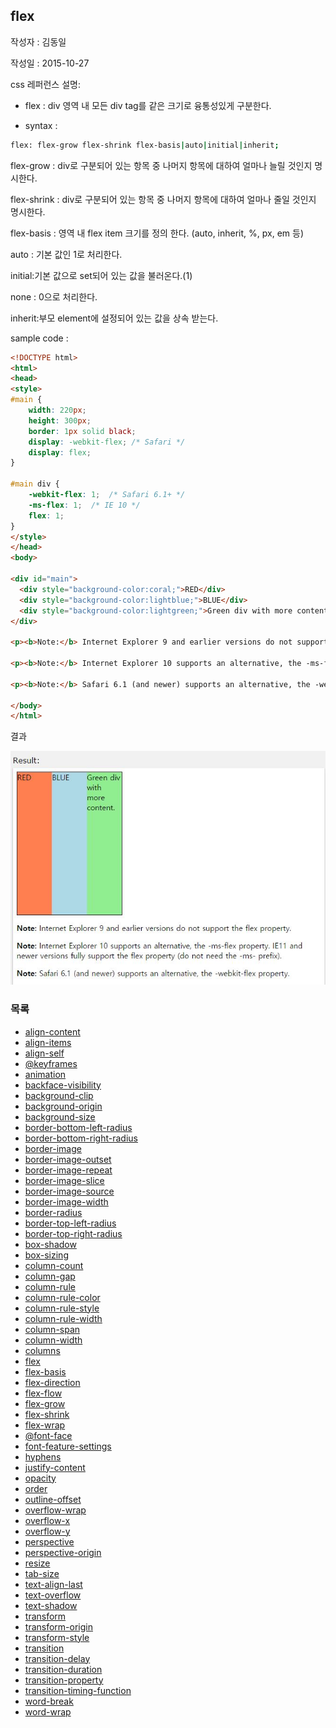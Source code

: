 ## flex

작성자 : 김동일

작성일 : 2015-10-27

css 레퍼런스 설명:
 - flex : div 영역 내 모든 div tag를 같은 크기로 융통성있게 구분한다.

 - syntax :
```sh
flex: flex-grow flex-shrink flex-basis|auto|initial|inherit;
```

flex-grow : div로 구분되어 있는 항목 중 나머지 항목에 대하여 얼마나 늘릴 것인지 명시한다.

flex-shrink : div로 구분되어 있는 항목 중 나머지 항목에 대하여 얼마나 줄일 것인지 명시한다.

flex-basis : 영역 내 flex item 크기를 정의 한다. (auto, inherit, %, px, em 등)

auto : 기본 값인 1로 처리한다.

initial:기본 값으로 set되어 있는 값을 불러온다.(1)

none : 0으로 처리한다.

inherit:부모 element에 설정되어 있는 값을 상속 받는다.

sample code :
```html
<!DOCTYPE html>
<html>
<head>
<style>
#main {
    width: 220px;
    height: 300px;
    border: 1px solid black;
    display: -webkit-flex; /* Safari */
    display: flex;
}

#main div {
    -webkit-flex: 1;  /* Safari 6.1+ */
    -ms-flex: 1;  /* IE 10 */    
    flex: 1;
}
</style>
</head>
<body>

<div id="main">
  <div style="background-color:coral;">RED</div>
  <div style="background-color:lightblue;">BLUE</div>  
  <div style="background-color:lightgreen;">Green div with more content.</div>
</div>

<p><b>Note:</b> Internet Explorer 9 and earlier versions do not support the flex property.</p>

<p><b>Note:</b> Internet Explorer 10 supports an alternative, the -ms-flex property. IE11 and newer versions fully support the flex property (do not need the -ms- prefix).</p>

<p><b>Note:</b> Safari 6.1 (and newer) supports an alternative, the -webkit-flex property.</p>

</body>
</html>
```

결과

![flex](../images/flex.jpg)

### 목록
* [align-content](align-content.md)
* [align-items](align-items.md)
* [align-self](align-self.md)
* [@keyframes](@keyframes.md)
* [animation](animation.md)
* [backface-visibility](backface-visibility.md)
* [background-clip](background-clip.md)
* [background-origin](background-origin.md)
* [background-size](background-size.md)
* [border-bottom-left-radius](border-bottom-left-radius.md)
* [border-bottom-right-radius](border-bottom-right-radius.md)
* [border-image](border-image.md)
* [border-image-outset](border-image-outset.md)
* [border-image-repeat](border-image-repeat.md)
* [border-image-slice](border-image-slice.md)
* [border-image-source](border-image-source.md)
* [border-image-width](border-image-width.md)
* [border-radius](border-radius.md)
* [border-top-left-radius](border-top-left-radius.md)
* [border-top-right-radius](border-top-right-radius.md)
* [box-shadow](box-shadow.md)
* [box-sizing](box-sizing.md)
* [column-count](column-count.md)
* [column-gap](column-gap.md)
* [column-rule](column-rule.md)
* [column-rule-color](column-rule-color.md)
* [column-rule-style](column-rule-style.md)
* [column-rule-width](column-rule-width.md)
* [column-span](column-span.md)
* [column-width](column-width.md)
* [columns](columns.md)
* [flex](flex.md)
* [flex-basis](flex-basis.md)
* [flex-direction](flex-direction.md)
* [flex-flow](flex-flow.md)
* [flex-grow](flex-grow.md)
* [flex-shrink](flex-shrink.md)
* [flex-wrap](flex-wrap.md)
* [@font-face](@font-face.md)
* [font-feature-settings](font-feature-settings.md)
* [hyphens](hyphens.md)
* [justify-content](justify-content.md)
* [opacity](opacity.md)
* [order](order.md)
* [outline-offset](outline-offset.md)
* [overflow-wrap](overflow-wrap.md)
* [overflow-x](overflow-x.md)
* [overflow-y](overflow-y.md)
* [perspective](perspective.md)
* [perspective-origin](perspective-origin.md)
* [resize](resize.md)
* [tab-size](tab-size.md)
* [text-align-last](text-align-last.md)
* [text-overflow](text-overflow.md)
* [text-shadow](text-shadow.md)
* [transform](transform.md)
* [transform-origin](transform-origin.md)
* [transform-style](transform-style.md)
* [transition](transition.md)
* [transition-delay](transition-delay.md)
* [transition-duration](transition-duration.md)
* [transition-property](transition-property.md)
* [transition-timing-function](transition-timing-function.md)
* [word-break](word-break.md)
* [word-wrap](word-wrap.md)
